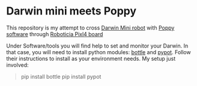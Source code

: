 # Darwin mini meets Poppy

This repository is my attempt to cross [Darwin Mini robot](http://support.robotis.com/en/product/darwin_mini.htm) with [Poppy software](https://docs.poppy-project.org/en/programming/) through [Roboticia Pixl4 board](http://www.roboticia.com/?page_id=224)

Under Software/tools you will find help to set and monitor your Darwin.
In that case, you will need to install python modules: [bottle](http://bottlepy.org/docs/dev/) and [pypot](https://github.com/poppy-project/pypot).
Follow their instructions to install as your environment needs.
My setup just involved:

> pip install bottle
> pip install pypot
